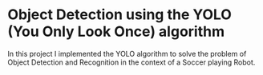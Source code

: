 # Object Detection using the YOLO (You Only Look Once) algorithm

In this project I implemented the YOLO algorithm to solve the problem of Object Detection and Recognition in the context of a Soccer playing Robot. 